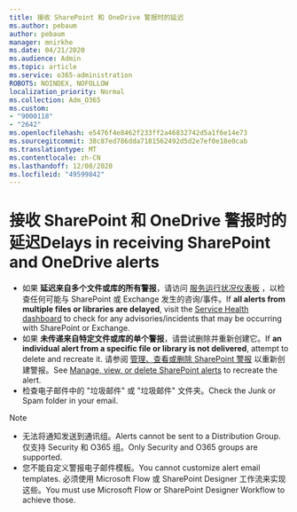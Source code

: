 ```yaml
---
title: 接收 SharePoint 和 OneDrive 警报时的延迟
ms.author: pebaum
author: pebaum
manager: mnirkhe
ms.date: 04/21/2020
ms.audience: Admin
ms.topic: article
ms.service: o365-administration
ROBOTS: NOINDEX, NOFOLLOW
localization_priority: Normal
ms.collection: Adm_O365
ms.custom:
- "9000118"
- "2642"
ms.openlocfilehash: e5476f4e8462f233ff2a46832742d5a1f6e14e73
ms.sourcegitcommit: 38c87ed786dda7181562492d5d2e7ef0e18e0cab
ms.translationtype: MT
ms.contentlocale: zh-CN
ms.lasthandoff: 12/08/2020
ms.locfileid: "49599842"
---
```

# <a name="delays-in-receiving-sharepoint-and-onedrive-alerts"></a><span data-ttu-id="57c21-102">接收 SharePoint 和 OneDrive 警报时的延迟</span><span class="sxs-lookup"><span data-stu-id="57c21-102">Delays in receiving SharePoint and OneDrive alerts</span></span>

- <span data-ttu-id="57c21-103">如果 **延迟来自多个文件或库的所有警报**，请访问 [服务运行状况仪表板](https://portal.office.com/adminportal/home?ref=/servicehealth) ，以检查任何可能与 SharePoint 或 Exchange 发生的咨询/事件。</span><span class="sxs-lookup"><span data-stu-id="57c21-103">If **all alerts from multiple files or libraries are delayed**, visit the [Service Health dashboard](https://portal.office.com/adminportal/home?ref=/servicehealth) to check for any advisories/incidents that may be occurring with SharePoint or Exchange.</span></span>
- <span data-ttu-id="57c21-104">如果 **未传递来自特定文件或库的单个警报**，请尝试删除并重新创建它。</span><span class="sxs-lookup"><span data-stu-id="57c21-104">If **an individual alert from a specific file or library is not delivered**, attempt to delete and recreate it.</span></span> <span data-ttu-id="57c21-105">请参阅 [管理、查看或删除 SharePoint 警报](https://support.microsoft.com/office/99dfb19c-9a90-4a8c-aba1-aa8c8afb0de2) 以重新创建警报。</span><span class="sxs-lookup"><span data-stu-id="57c21-105">See [Manage, view, or delete SharePoint alerts](https://support.microsoft.com/office/99dfb19c-9a90-4a8c-aba1-aa8c8afb0de2) to recreate the alert.</span></span>
- <span data-ttu-id="57c21-106">检查电子邮件中的 "垃圾邮件" 或 "垃圾邮件" 文件夹。</span><span class="sxs-lookup"><span data-stu-id="57c21-106">Check the Junk or Spam folder in your email.</span></span>

> [!NOTE]
> - <span data-ttu-id="57c21-107">无法将通知发送到通讯组。</span><span class="sxs-lookup"><span data-stu-id="57c21-107">Alerts cannot be sent to a Distribution Group.</span></span> <span data-ttu-id="57c21-108">仅支持 Security 和 O365 组。</span><span class="sxs-lookup"><span data-stu-id="57c21-108">Only Security and O365 groups are supported.</span></span>
> - <span data-ttu-id="57c21-109">您不能自定义警报电子邮件模板。</span><span class="sxs-lookup"><span data-stu-id="57c21-109">You cannot customize alert email templates.</span></span> <span data-ttu-id="57c21-110">必须使用 Microsoft Flow 或 SharePoint Designer 工作流来实现这些。</span><span class="sxs-lookup"><span data-stu-id="57c21-110">You must use Microsoft Flow or SharePoint Designer Workflow to achieve those.</span></span>
